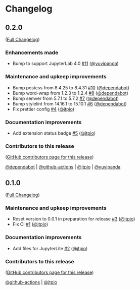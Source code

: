 # Changelog

<!-- <START NEW CHANGELOG ENTRY> -->

## 0.2.0

([Full Changelog](https://github.com/jupyterlab-contrib/jupyterlab-open-url-parameter/compare/v0.1.0...0340db71b9d54dc0238fa79f17dfe50e98078d58))

### Enhancements made

- Bump to support JupyterLab 4.0 [#11](https://github.com/jupyterlab-contrib/jupyterlab-open-url-parameter/pull/11) ([@yuvipanda](https://github.com/yuvipanda))

### Maintenance and upkeep improvements

- Bump postcss from 8.4.25 to 8.4.31 [#10](https://github.com/jupyterlab-contrib/jupyterlab-open-url-parameter/pull/10) ([@dependabot](https://github.com/dependabot))
- Bump word-wrap from 1.2.3 to 1.2.4 [#8](https://github.com/jupyterlab-contrib/jupyterlab-open-url-parameter/pull/8) ([@dependabot](https://github.com/dependabot))
- Bump semver from 5.7.1 to 5.7.2 [#7](https://github.com/jupyterlab-contrib/jupyterlab-open-url-parameter/pull/7) ([@dependabot](https://github.com/dependabot))
- Bump stylelint from 14.16.1 to 15.10.1 [#6](https://github.com/jupyterlab-contrib/jupyterlab-open-url-parameter/pull/6) ([@dependabot](https://github.com/dependabot))
- Fix prettier config [#4](https://github.com/jupyterlab-contrib/jupyterlab-open-url-parameter/pull/4) ([@jtpio](https://github.com/jtpio))

### Documentation improvements

- Add extension status badge [#5](https://github.com/jupyterlab-contrib/jupyterlab-open-url-parameter/pull/5) ([@jtpio](https://github.com/jtpio))

### Contributors to this release

([GitHub contributors page for this release](https://github.com/jupyterlab-contrib/jupyterlab-open-url-parameter/graphs/contributors?from=2023-04-06&to=2024-01-15&type=c))

[@dependabot](https://github.com/search?q=repo%3Ajupyterlab-contrib%2Fjupyterlab-open-url-parameter+involves%3Adependabot+updated%3A2023-04-06..2024-01-15&type=Issues) | [@github-actions](https://github.com/search?q=repo%3Ajupyterlab-contrib%2Fjupyterlab-open-url-parameter+involves%3Agithub-actions+updated%3A2023-04-06..2024-01-15&type=Issues) | [@jtpio](https://github.com/search?q=repo%3Ajupyterlab-contrib%2Fjupyterlab-open-url-parameter+involves%3Ajtpio+updated%3A2023-04-06..2024-01-15&type=Issues) | [@yuvipanda](https://github.com/search?q=repo%3Ajupyterlab-contrib%2Fjupyterlab-open-url-parameter+involves%3Ayuvipanda+updated%3A2023-04-06..2024-01-15&type=Issues)

<!-- <END NEW CHANGELOG ENTRY> -->

## 0.1.0

([Full Changelog](https://github.com/jupyterlab-contrib/jupyterlab-open-url-parameter/compare/49b6de109486817ee3abaf253cd2c6f0f04c54cc...cb8aa69ee7e20f413fa93a85c848d03e8640a0a9))

### Maintenance and upkeep improvements

- Reset version to 0.0.1 in preparation for release [#3](https://github.com/jupyterlab-contrib/jupyterlab-open-url-parameter/pull/3) ([@jtpio](https://github.com/jtpio))
- Fix CI [#1](https://github.com/jupyterlab-contrib/jupyterlab-open-url-parameter/pull/1) ([@jtpio](https://github.com/jtpio))

### Documentation improvements

- Add files for JupyterLite [#2](https://github.com/jupyterlab-contrib/jupyterlab-open-url-parameter/pull/2) ([@jtpio](https://github.com/jtpio))

### Contributors to this release

([GitHub contributors page for this release](https://github.com/jupyterlab-contrib/jupyterlab-open-url-parameter/graphs/contributors?from=2023-04-06&to=2023-04-06&type=c))

[@github-actions](https://github.com/search?q=repo%3Ajupyterlab-contrib%2Fjupyterlab-open-url-parameter+involves%3Agithub-actions+updated%3A2023-04-06..2023-04-06&type=Issues) | [@jtpio](https://github.com/search?q=repo%3Ajupyterlab-contrib%2Fjupyterlab-open-url-parameter+involves%3Ajtpio+updated%3A2023-04-06..2023-04-06&type=Issues)
